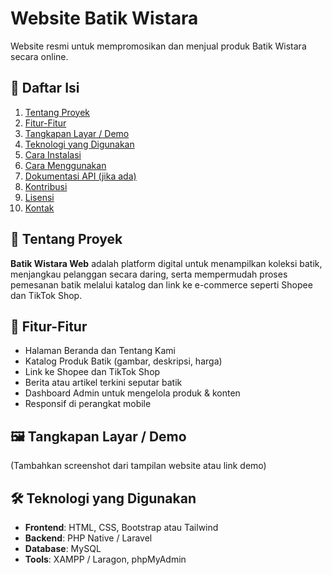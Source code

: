 # Website Batik Wistara

Website resmi untuk mempromosikan dan menjual produk Batik Wistara secara online.

## 📌 Daftar Isi

1. [Tentang Proyek](#tentang-proyek)  
2. [Fitur-Fitur](#fitur-fitur)  
3. [Tangkapan Layar / Demo](#tangkapan-layar--demo)  
4. [Teknologi yang Digunakan](#teknologi-yang-digunakan)  
5. [Cara Instalasi](#cara-instalasi)  
6. [Cara Menggunakan](#cara-menggunakan)  
7. [Dokumentasi API (jika ada)](#dokumentasi-api-jika-ada)  
8. [Kontribusi](#kontribusi)  
9. [Lisensi](#lisensi)  
10. [Kontak](#kontak)

## 🧵 Tentang Proyek

**Batik Wistara Web** adalah platform digital untuk menampilkan koleksi batik, menjangkau pelanggan secara daring, serta mempermudah proses pemesanan batik melalui katalog dan link ke e-commerce seperti Shopee dan TikTok Shop.

## 🚀 Fitur-Fitur

- Halaman Beranda dan Tentang Kami  
- Katalog Produk Batik (gambar, deskripsi, harga)  
- Link ke Shopee dan TikTok Shop  
- Berita atau artikel terkini seputar batik  
- Dashboard Admin untuk mengelola produk & konten  
- Responsif di perangkat mobile

## 🖼️ Tangkapan Layar / Demo

(Tambahkan screenshot dari tampilan website atau link demo)

## 🛠️ Teknologi yang Digunakan

- **Frontend**: HTML, CSS, Bootstrap atau Tailwind  
- **Backend**: PHP Native / Laravel  
- **Database**: MySQL  
- **Tools**: XAMPP / Laragon, phpMyAdmin
